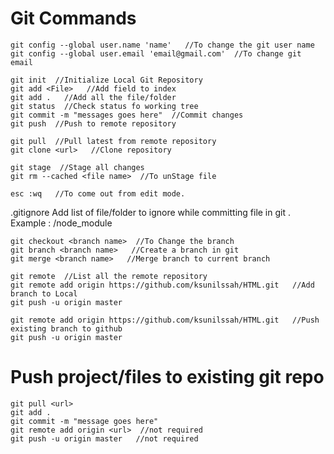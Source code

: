 # Git Commands

```
git config --global user.name 'name'   //To change the git user name
git config --global user.email 'email@gmail.com'  //To change git email 
``` 

```
git init  //Initialize Local Git Repository
git add <File>   //Add field to index
git add .   //Add all the file/folder
git status  //Check status fo working tree
git commit -m "messages goes here"  //Commit changes  
git push  //Push to remote repository
```
```
git pull  //Pull latest from remote repository
git clone <url>   //Clone repository
```

```
git stage  //Stage all changes
git rm --cached <file name>  //To unStage file
```
```
esc :wq   //To come out from edit mode.
```

.gitignore   Add list of  file/folder to ignore while committing file in git . Example :  /node_module

```
git checkout <branch name>  //To Change the branch
git branch <branch name>   //Create a branch in git
git merge <branch name>   //Merge branch to current branch
```

```
git remote  //List all the remote repository
git remote add origin https://github.com/ksunilssah/HTML.git   //Add branch to Local
git push -u origin master
```
```
git remote add origin https://github.com/ksunilssah/HTML.git   //Push existing branch to github
git push -u origin master
```


# Push  project/files to existing git repo
```
git pull <url>
git add .
git commit -m "message goes here"
git remote add origin <url>  //not required
git push -u origin master   //not required
```
